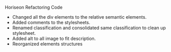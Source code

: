 Horiseon Refactoring Code
- Changed all the div elements to the relative semantic elements.
- Added comments to the stylesheets. 
- Renamed classification and consolidated same classification to clean up stylesheet.
- Added alt to all image to fit description.
- Reorganized elements structures